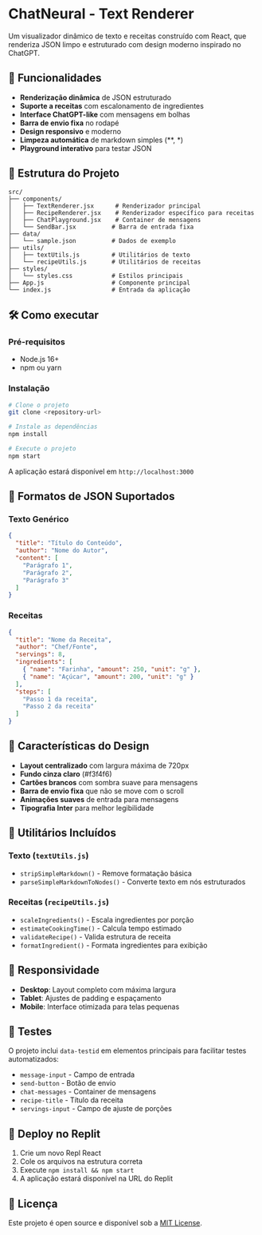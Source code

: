 # ChatNeural - Text Renderer

Um visualizador dinâmico de texto e receitas construído com React, que renderiza JSON limpo e estruturado com design moderno inspirado no ChatGPT.

## 🚀 Funcionalidades

- **Renderização dinâmica** de JSON estruturado
- **Suporte a receitas** com escalonamento de ingredientes
- **Interface ChatGPT-like** com mensagens em bolhas
- **Barra de envio fixa** no rodapé
- **Design responsivo** e moderno
- **Limpeza automática** de markdown simples (**, *)
- **Playground interativo** para testar JSON

## 📁 Estrutura do Projeto

```
src/
├── components/
│   ├── TextRenderer.jsx      # Renderizador principal
│   ├── RecipeRenderer.jsx    # Renderizador específico para receitas
│   ├── ChatPlayground.jsx    # Container de mensagens
│   └── SendBar.jsx          # Barra de entrada fixa
├── data/
│   └── sample.json          # Dados de exemplo
├── utils/
│   ├── textUtils.js         # Utilitários de texto
│   └── recipeUtils.js       # Utilitários de receitas
├── styles/
│   └── styles.css           # Estilos principais
├── App.js                   # Componente principal
└── index.js                 # Entrada da aplicação
```

## 🛠️ Como executar

### Pré-requisitos
- Node.js 16+ 
- npm ou yarn

### Instalação
```bash
# Clone o projeto
git clone <repository-url>

# Instale as dependências
npm install

# Execute o projeto
npm start
```

A aplicação estará disponível em `http://localhost:3000`

## 📝 Formatos de JSON Suportados

### Texto Genérico
```json
{
  "title": "Título do Conteúdo",
  "author": "Nome do Autor",
  "content": [
    "Parágrafo 1",
    "Parágrafo 2",
    "Parágrafo 3"
  ]
}
```

### Receitas
```json
{
  "title": "Nome da Receita",
  "author": "Chef/Fonte",
  "servings": 8,
  "ingredients": [
    { "name": "Farinha", "amount": 250, "unit": "g" },
    { "name": "Açúcar", "amount": 200, "unit": "g" }
  ],
  "steps": [
    "Passo 1 da receita",
    "Passo 2 da receita"
  ]
}
```

## 🎨 Características do Design

- **Layout centralizado** com largura máxima de 720px
- **Fundo cinza claro** (#f3f4f6)
- **Cartões brancos** com sombra suave para mensagens
- **Barra de envio fixa** que não se move com o scroll
- **Animações suaves** de entrada para mensagens
- **Tipografia Inter** para melhor legibilidade

## 🔧 Utilitários Incluídos

### Texto (`textUtils.js`)
- `stripSimpleMarkdown()` - Remove formatação básica
- `parseSimpleMarkdownToNodes()` - Converte texto em nós estruturados

### Receitas (`recipeUtils.js`)
- `scaleIngredients()` - Escala ingredientes por porção
- `estimateCookingTime()` - Calcula tempo estimado
- `validateRecipe()` - Valida estrutura de receita
- `formatIngredient()` - Formata ingredientes para exibição

## 📱 Responsividade

- **Desktop**: Layout completo com máxima largura
- **Tablet**: Ajustes de padding e espaçamento  
- **Mobile**: Interface otimizada para telas pequenas

## 🧪 Testes

O projeto inclui `data-testid` em elementos principais para facilitar testes automatizados:

- `message-input` - Campo de entrada
- `send-button` - Botão de envio
- `chat-messages` - Container de mensagens
- `recipe-title` - Título da receita
- `servings-input` - Campo de ajuste de porções

## 🚀 Deploy no Replit

1. Crie um novo Repl React
2. Cole os arquivos na estrutura correta
3. Execute `npm install && npm start`
4. A aplicação estará disponível na URL do Replit

## 📄 Licença

Este projeto é open source e disponível sob a [MIT License](LICENSE).